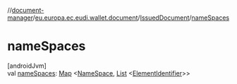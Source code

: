 //[document-manager](../../../index.md)/[eu.europa.ec.eudi.wallet.document](../index.md)/[IssuedDocument](index.md)/[nameSpaces](name-spaces.md)

# nameSpaces

[androidJvm]\
val [nameSpaces](name-spaces.md): [Map](https://kotlinlang.org/api/latest/jvm/stdlib/kotlin.collections/-map/index.html)
&lt;[NameSpace](../-name-space/index.md), [List](https://kotlinlang.org/api/latest/jvm/stdlib/kotlin.collections/-list/index.html)
&lt;[ElementIdentifier](../-element-identifier/index.md)&gt;&gt;
